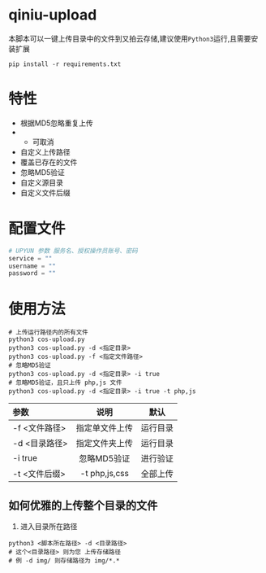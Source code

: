 # qiniu-upload
本脚本可以一键上传目录中的文件到又拍云存储,建议使用`Python3`运行,且需要安装扩展
```shell
pip install -r requirements.txt
```
# 特性
- 根据MD5忽略重复上传
- - 可取消
- 自定义上传路径
- 覆盖已存在的文件
- 忽略MD5验证
- 自定义源目录
- 自定义文件后缀
# 配置文件
```python
# UPYUN 参数 服务名、授权操作员账号、密码
service = ""
username = ""
password = ""
```
# 使用方法
```shell
# 上传运行路径内的所有文件 
python3 cos-upload.py
python3 cos-upload.py -d <指定目录>
python3 cos-upload.py -f <指定文件路径>
# 忽略MD5验证
python3 cos-upload.py -d <指定目录> -i true
# 忽略MD5验证，且只上传 php,js 文件
python3 cos-upload.py -d <指定目录> -i true -t php,js
```
|参数|说明|默认|
|:---|:---:|:---:|
|-f <文件路径>|指定单文件上传|运行目录
|-d <目录路径>|指定文件夹上传|运行目录
|-i true|忽略MD5验证|进行验证
|-t <文件后缀>|-t php,js,css|全部上传
## 如何优雅的上传整个目录的文件
1. 进入目录所在路径
```shell
python3 <脚本所在路径> -d <目录路径>
# 这个<目录路径> 则为您 上传存储路径
# 例 -d img/ 则存储路径为 img/*.*
```